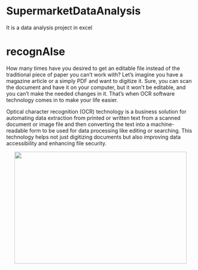 # SupermarketDataAnalysis
It is a data analysis project in excel
# recognAIse

How many times have you desired to get an editable file instead of the traditional piece of paper you can’t work with? Let’s imagine you have a magazine article or a simply PDF and want to digitize it. Sure, you can scan the document and have it on your computer, but it won’t be editable, and you can’t make the needed changes in it. That’s when OCR software technology comes in to make your life easier.

Optical character recognition (OCR) technology is a business solution for automating data extraction from printed or written text from a scanned document or image file and then converting the text into a machine-readable form to be used for data processing like editing or searching. This technology helps not just digitizing documents but also improving data accessibility and enhancing file security.


<p align="center">
  <img width="460" height="300" src="![IMG-20230416-WA0013](https://github.com/debs1905/SupermarketDataAnalysis/assets/157870556/f280a1f7-901b-4412-9ebf-28efab37dda8)
">
</p>
